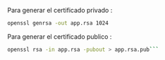 Para generar el certificado privado : 
```bash
openssl genrsa -out app.rsa 1024
```

Para generar el certificado publico : 
```bash
openssl rsa -in app.rsa -pubout > app.rsa.pub```
